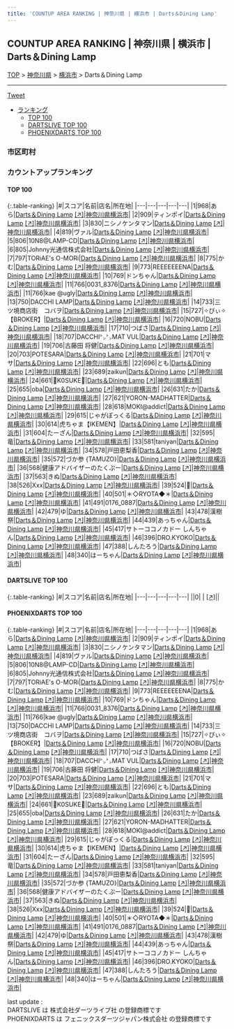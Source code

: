 ```yaml
---
title: 'COUNTUP AREA RANKING | 神奈川県 | 横浜市 | Darts＆Dining Lamp'
---
```

## COUNTUP AREA RANKING | 神奈川県 | 横浜市 | Darts＆Dining Lamp

[TOP](/darts/rank/) > [神奈川県](/darts/rank/神奈川県/) > [横浜市](/darts/rank/神奈川県/横浜市/) > Darts＆Dining Lamp

___

<a href="https://twitter.com/share?ref_src=twsrc%5Etfw" data-text="COUNTUP AREA RANKING | 神奈川県横浜市Darts＆Dining Lamp" class="twitter-share-button" data-hashtags="DARTSLIVE,PHOENIXDARTS,darts,ダーツ" data-show-count="false">Tweet</a>

* [ランキング](#カウントアップランキング)
    * [TOP 100](#top-100)
    * [DARTSLIVE TOP 100](#dartslive-top-100)
    * [PHOENIXDARTS TOP 100](#phoenixdarts-top-100)

### 市区町村

<ul>

</ul>

### カウントアップランキング

#### TOP 100



{:.table-ranking}
|#|スコア|名前|店名|所在地|
|---|---|---|---|---|
|1|968|<span class="rank-name-pd">あら</span>|<a href="/darts/rank/shops/88696.html">Darts＆Dining Lamp</a> <a href="https://vs.phoenixdarts.com/jp/shop/shopDetailInfo/s_88696?s_seq=88696">[↗]</a>|<a href="/darts/rank/神奈川県/横浜市">神奈川県横浜市</a>|
|2|909|<span class="rank-name-pd">ティンポイ</span>|<a href="/darts/rank/shops/88696.html">Darts＆Dining Lamp</a> <a href="https://vs.phoenixdarts.com/jp/shop/shopDetailInfo/s_88696?s_seq=88696">[↗]</a>|<a href="/darts/rank/神奈川県/横浜市">神奈川県横浜市</a>|
|3|830|<span class="rank-name-pd">ニシノケンタマン</span>|<a href="/darts/rank/shops/88696.html">Darts＆Dining Lamp</a> <a href="https://vs.phoenixdarts.com/jp/shop/shopDetailInfo/s_88696?s_seq=88696">[↗]</a>|<a href="/darts/rank/神奈川県/横浜市">神奈川県横浜市</a>|
|4|819|<span class="rank-name-pd">ヴァル</span>|<a href="/darts/rank/shops/88696.html">Darts＆Dining Lamp</a> <a href="https://vs.phoenixdarts.com/jp/shop/shopDetailInfo/s_88696?s_seq=88696">[↗]</a>|<a href="/darts/rank/神奈川県/横浜市">神奈川県横浜市</a>|
|5|806|<span class="rank-name-pd">10N8@LAMP-CD</span>|<a href="/darts/rank/shops/88696.html">Darts＆Dining Lamp</a> <a href="https://vs.phoenixdarts.com/jp/shop/shopDetailInfo/s_88696?s_seq=88696">[↗]</a>|<a href="/darts/rank/神奈川県/横浜市">神奈川県横浜市</a>|
|6|805|<span class="rank-name-pd">Johnny光通信株式会社</span>|<a href="/darts/rank/shops/88696.html">Darts＆Dining Lamp</a> <a href="https://vs.phoenixdarts.com/jp/shop/shopDetailInfo/s_88696?s_seq=88696">[↗]</a>|<a href="/darts/rank/神奈川県/横浜市">神奈川県横浜市</a>|
|7|797|<span class="rank-name-pd">TORiAE&#x27;s O-MORi</span>|<a href="/darts/rank/shops/88696.html">Darts＆Dining Lamp</a> <a href="https://vs.phoenixdarts.com/jp/shop/shopDetailInfo/s_88696?s_seq=88696">[↗]</a>|<a href="/darts/rank/神奈川県/横浜市">神奈川県横浜市</a>|
|8|775|<span class="rank-name-pd">かむ</span>|<a href="/darts/rank/shops/88696.html">Darts＆Dining Lamp</a> <a href="https://vs.phoenixdarts.com/jp/shop/shopDetailInfo/s_88696?s_seq=88696">[↗]</a>|<a href="/darts/rank/神奈川県/横浜市">神奈川県横浜市</a>|
|9|773|<span class="rank-name-pd">REEEEEEENA</span>|<a href="/darts/rank/shops/88696.html">Darts＆Dining Lamp</a> <a href="https://vs.phoenixdarts.com/jp/shop/shopDetailInfo/s_88696?s_seq=88696">[↗]</a>|<a href="/darts/rank/神奈川県/横浜市">神奈川県横浜市</a>|
|10|769|<span class="rank-name-pd">ドンちゃん</span>|<a href="/darts/rank/shops/88696.html">Darts＆Dining Lamp</a> <a href="https://vs.phoenixdarts.com/jp/shop/shopDetailInfo/s_88696?s_seq=88696">[↗]</a>|<a href="/darts/rank/神奈川県/横浜市">神奈川県横浜市</a>|
|11|766|<span class="rank-name-pd">0031_8376</span>|<a href="/darts/rank/shops/88696.html">Darts＆Dining Lamp</a> <a href="https://vs.phoenixdarts.com/jp/shop/shopDetailInfo/s_88696?s_seq=88696">[↗]</a>|<a href="/darts/rank/神奈川県/横浜市">神奈川県横浜市</a>|
|11|766|<span class="rank-name-pd">kae @ugly</span>|<a href="/darts/rank/shops/88696.html">Darts＆Dining Lamp</a> <a href="https://vs.phoenixdarts.com/jp/shop/shopDetailInfo/s_88696?s_seq=88696">[↗]</a>|<a href="/darts/rank/神奈川県/横浜市">神奈川県横浜市</a>|
|13|750|<span class="rank-name-pd">DACCHI LAMP</span>|<a href="/darts/rank/shops/88696.html">Darts＆Dining Lamp</a> <a href="https://vs.phoenixdarts.com/jp/shop/shopDetailInfo/s_88696?s_seq=88696">[↗]</a>|<a href="/darts/rank/神奈川県/横浜市">神奈川県横浜市</a>|
|14|733|<span class="rank-name-pd">三ツ境商店街　コバヲ</span>|<a href="/darts/rank/shops/88696.html">Darts＆Dining Lamp</a> <a href="https://vs.phoenixdarts.com/jp/shop/shopDetailInfo/s_88696?s_seq=88696">[↗]</a>|<a href="/darts/rank/神奈川県/横浜市">神奈川県横浜市</a>|
|15|727|<span class="rank-name-pd">✧ぴぃ✧【BROKER】</span>|<a href="/darts/rank/shops/88696.html">Darts＆Dining Lamp</a> <a href="https://vs.phoenixdarts.com/jp/shop/shopDetailInfo/s_88696?s_seq=88696">[↗]</a>|<a href="/darts/rank/神奈川県/横浜市">神奈川県横浜市</a>|
|16|720|<span class="rank-name-pd">NOBU</span>|<a href="/darts/rank/shops/88696.html">Darts＆Dining Lamp</a> <a href="https://vs.phoenixdarts.com/jp/shop/shopDetailInfo/s_88696?s_seq=88696">[↗]</a>|<a href="/darts/rank/神奈川県/横浜市">神奈川県横浜市</a>|
|17|710|<span class="rank-name-pd">つばさ</span>|<a href="/darts/rank/shops/88696.html">Darts＆Dining Lamp</a> <a href="https://vs.phoenixdarts.com/jp/shop/shopDetailInfo/s_88696?s_seq=88696">[↗]</a>|<a href="/darts/rank/神奈川県/横浜市">神奈川県横浜市</a>|
|18|707|<span class="rank-name-pd">DACCHI㌧㌧MAT VUL</span>|<a href="/darts/rank/shops/88696.html">Darts＆Dining Lamp</a> <a href="https://vs.phoenixdarts.com/jp/shop/shopDetailInfo/s_88696?s_seq=88696">[↗]</a>|<a href="/darts/rank/神奈川県/横浜市">神奈川県横浜市</a>|
|19|706|<span class="rank-name-pd"><span class="pro-icon-pd"></span>古藤田 将健</span>|<a href="/darts/rank/shops/88696.html">Darts＆Dining Lamp</a> <a href="https://vs.phoenixdarts.com/jp/shop/shopDetailInfo/s_88696?s_seq=88696">[↗]</a>|<a href="/darts/rank/神奈川県/横浜市">神奈川県横浜市</a>|
|20|703|<span class="rank-name-pd">POTESARA</span>|<a href="/darts/rank/shops/88696.html">Darts＆Dining Lamp</a> <a href="https://vs.phoenixdarts.com/jp/shop/shopDetailInfo/s_88696?s_seq=88696">[↗]</a>|<a href="/darts/rank/神奈川県/横浜市">神奈川県横浜市</a>|
|21|701|<span class="rank-name-pd">マサ</span>|<a href="/darts/rank/shops/88696.html">Darts＆Dining Lamp</a> <a href="https://vs.phoenixdarts.com/jp/shop/shopDetailInfo/s_88696?s_seq=88696">[↗]</a>|<a href="/darts/rank/神奈川県/横浜市">神奈川県横浜市</a>|
|22|696|<span class="rank-name-pd">とも</span>|<a href="/darts/rank/shops/88696.html">Darts＆Dining Lamp</a> <a href="https://vs.phoenixdarts.com/jp/shop/shopDetailInfo/s_88696?s_seq=88696">[↗]</a>|<a href="/darts/rank/神奈川県/横浜市">神奈川県横浜市</a>|
|23|689|<span class="rank-name-pd">zaikun</span>|<a href="/darts/rank/shops/88696.html">Darts＆Dining Lamp</a> <a href="https://vs.phoenixdarts.com/jp/shop/shopDetailInfo/s_88696?s_seq=88696">[↗]</a>|<a href="/darts/rank/神奈川県/横浜市">神奈川県横浜市</a>|
|24|661|<span class="rank-name-pd">🎯K0SUKE🎯</span>|<a href="/darts/rank/shops/88696.html">Darts＆Dining Lamp</a> <a href="https://vs.phoenixdarts.com/jp/shop/shopDetailInfo/s_88696?s_seq=88696">[↗]</a>|<a href="/darts/rank/神奈川県/横浜市">神奈川県横浜市</a>|
|25|655|<span class="rank-name-pd">oba</span>|<a href="/darts/rank/shops/88696.html">Darts＆Dining Lamp</a> <a href="https://vs.phoenixdarts.com/jp/shop/shopDetailInfo/s_88696?s_seq=88696">[↗]</a>|<a href="/darts/rank/神奈川県/横浜市">神奈川県横浜市</a>|
|26|631|<span class="rank-name-pd">たか</span>|<a href="/darts/rank/shops/88696.html">Darts＆Dining Lamp</a> <a href="https://vs.phoenixdarts.com/jp/shop/shopDetailInfo/s_88696?s_seq=88696">[↗]</a>|<a href="/darts/rank/神奈川県/横浜市">神奈川県横浜市</a>|
|27|621|<span class="rank-name-pd">YORON-MADHATTER</span>|<a href="/darts/rank/shops/88696.html">Darts＆Dining Lamp</a> <a href="https://vs.phoenixdarts.com/jp/shop/shopDetailInfo/s_88696?s_seq=88696">[↗]</a>|<a href="/darts/rank/神奈川県/横浜市">神奈川県横浜市</a>|
|28|618|<span class="rank-name-pd">MOKI@addict</span>|<a href="/darts/rank/shops/88696.html">Darts＆Dining Lamp</a> <a href="https://vs.phoenixdarts.com/jp/shop/shopDetailInfo/s_88696?s_seq=88696">[↗]</a>|<a href="/darts/rank/神奈川県/横浜市">神奈川県横浜市</a>|
|29|615|<span class="rank-name-pd">じゃがぽっくる</span>|<a href="/darts/rank/shops/88696.html">Darts＆Dining Lamp</a> <a href="https://vs.phoenixdarts.com/jp/shop/shopDetailInfo/s_88696?s_seq=88696">[↗]</a>|<a href="/darts/rank/神奈川県/横浜市">神奈川県横浜市</a>|
|30|614|<span class="rank-name-pd">虎ちゃま【IKEMEN】</span>|<a href="/darts/rank/shops/88696.html">Darts＆Dining Lamp</a> <a href="https://vs.phoenixdarts.com/jp/shop/shopDetailInfo/s_88696?s_seq=88696">[↗]</a>|<a href="/darts/rank/神奈川県/横浜市">神奈川県横浜市</a>|
|31|604|<span class="rank-name-pd">たーざん</span>|<a href="/darts/rank/shops/88696.html">Darts＆Dining Lamp</a> <a href="https://vs.phoenixdarts.com/jp/shop/shopDetailInfo/s_88696?s_seq=88696">[↗]</a>|<a href="/darts/rank/神奈川県/横浜市">神奈川県横浜市</a>|
|32|595|<span class="rank-name-pd">竜</span>|<a href="/darts/rank/shops/88696.html">Darts＆Dining Lamp</a> <a href="https://vs.phoenixdarts.com/jp/shop/shopDetailInfo/s_88696?s_seq=88696">[↗]</a>|<a href="/darts/rank/神奈川県/横浜市">神奈川県横浜市</a>|
|33|581|<span class="rank-name-pd">taniyan</span>|<a href="/darts/rank/shops/88696.html">Darts＆Dining Lamp</a> <a href="https://vs.phoenixdarts.com/jp/shop/shopDetailInfo/s_88696?s_seq=88696">[↗]</a>|<a href="/darts/rank/神奈川県/横浜市">神奈川県横浜市</a>|
|34|578|<span class="rank-name-pd">戸田恵梨香</span>|<a href="/darts/rank/shops/88696.html">Darts＆Dining Lamp</a> <a href="https://vs.phoenixdarts.com/jp/shop/shopDetailInfo/s_88696?s_seq=88696">[↗]</a>|<a href="/darts/rank/神奈川県/横浜市">神奈川県横浜市</a>|
|35|572|<span class="rank-name-pd">づか参 {TAMUZO}</span>|<a href="/darts/rank/shops/88696.html">Darts＆Dining Lamp</a> <a href="https://vs.phoenixdarts.com/jp/shop/shopDetailInfo/s_88696?s_seq=88696">[↗]</a>|<a href="/darts/rank/神奈川県/横浜市">神奈川県横浜市</a>|
|36|568|<span class="rank-name-pd">健康アドバイザーのたくぷー</span>|<a href="/darts/rank/shops/88696.html">Darts＆Dining Lamp</a> <a href="https://vs.phoenixdarts.com/jp/shop/shopDetailInfo/s_88696?s_seq=88696">[↗]</a>|<a href="/darts/rank/神奈川県/横浜市">神奈川県横浜市</a>|
|37|563|<span class="rank-name-pd">きぬ</span>|<a href="/darts/rank/shops/88696.html">Darts＆Dining Lamp</a> <a href="https://vs.phoenixdarts.com/jp/shop/shopDetailInfo/s_88696?s_seq=88696">[↗]</a>|<a href="/darts/rank/神奈川県/横浜市">神奈川県横浜市</a>|
|38|526|<span class="rank-name-pd">Xxx</span>|<a href="/darts/rank/shops/88696.html">Darts＆Dining Lamp</a> <a href="https://vs.phoenixdarts.com/jp/shop/shopDetailInfo/s_88696?s_seq=88696">[↗]</a>|<a href="/darts/rank/神奈川県/横浜市">神奈川県横浜市</a>|
|39|524|<span class="rank-name-pd">🤯</span>|<a href="/darts/rank/shops/88696.html">Darts＆Dining Lamp</a> <a href="https://vs.phoenixdarts.com/jp/shop/shopDetailInfo/s_88696?s_seq=88696">[↗]</a>|<a href="/darts/rank/神奈川県/横浜市">神奈川県横浜市</a>|
|40|501|<span class="rank-name-pd">＊◇RYOTA◆＊</span>|<a href="/darts/rank/shops/88696.html">Darts＆Dining Lamp</a> <a href="https://vs.phoenixdarts.com/jp/shop/shopDetailInfo/s_88696?s_seq=88696">[↗]</a>|<a href="/darts/rank/神奈川県/横浜市">神奈川県横浜市</a>|
|41|491|<span class="rank-name-pd">0176_0887</span>|<a href="/darts/rank/shops/88696.html">Darts＆Dining Lamp</a> <a href="https://vs.phoenixdarts.com/jp/shop/shopDetailInfo/s_88696?s_seq=88696">[↗]</a>|<a href="/darts/rank/神奈川県/横浜市">神奈川県横浜市</a>|
|42|479|<span class="rank-name-pd">ゆ</span>|<a href="/darts/rank/shops/88696.html">Darts＆Dining Lamp</a> <a href="https://vs.phoenixdarts.com/jp/shop/shopDetailInfo/s_88696?s_seq=88696">[↗]</a>|<a href="/darts/rank/神奈川県/横浜市">神奈川県横浜市</a>|
|43|478|<span class="rank-name-pd">漢樹祭</span>|<a href="/darts/rank/shops/88696.html">Darts＆Dining Lamp</a> <a href="https://vs.phoenixdarts.com/jp/shop/shopDetailInfo/s_88696?s_seq=88696">[↗]</a>|<a href="/darts/rank/神奈川県/横浜市">神奈川県横浜市</a>|
|44|439|<span class="rank-name-pd">あっちゃん</span>|<a href="/darts/rank/shops/88696.html">Darts＆Dining Lamp</a> <a href="https://vs.phoenixdarts.com/jp/shop/shopDetailInfo/s_88696?s_seq=88696">[↗]</a>|<a href="/darts/rank/神奈川県/横浜市">神奈川県横浜市</a>|
|45|417|<span class="rank-name-pd">サトーココノカドー しんちゃん</span>|<a href="/darts/rank/shops/88696.html">Darts＆Dining Lamp</a> <a href="https://vs.phoenixdarts.com/jp/shop/shopDetailInfo/s_88696?s_seq=88696">[↗]</a>|<a href="/darts/rank/神奈川県/横浜市">神奈川県横浜市</a>|
|46|396|<span class="rank-name-pd">DRO.KYOKO</span>|<a href="/darts/rank/shops/88696.html">Darts＆Dining Lamp</a> <a href="https://vs.phoenixdarts.com/jp/shop/shopDetailInfo/s_88696?s_seq=88696">[↗]</a>|<a href="/darts/rank/神奈川県/横浜市">神奈川県横浜市</a>|
|47|388|<span class="rank-name-pd">しんたろう</span>|<a href="/darts/rank/shops/88696.html">Darts＆Dining Lamp</a> <a href="https://vs.phoenixdarts.com/jp/shop/shopDetailInfo/s_88696?s_seq=88696">[↗]</a>|<a href="/darts/rank/神奈川県/横浜市">神奈川県横浜市</a>|
|48|340|<span class="rank-name-pd">はーちゃん</span>|<a href="/darts/rank/shops/88696.html">Darts＆Dining Lamp</a> <a href="https://vs.phoenixdarts.com/jp/shop/shopDetailInfo/s_88696?s_seq=88696">[↗]</a>|<a href="/darts/rank/神奈川県/横浜市">神奈川県横浜市</a>|


#### DARTSLIVE TOP 100



{:.table-ranking}
|#|スコア|名前|店名|所在地|
|---|---|---|---|---|
||0|<span class="rank-name-dl"> </span>|<a href="/darts/rank/shops/.html"></a> <a href="">[↗]</a>|<a href="/darts/rank//"></a>|


#### PHOENIXDARTS TOP 100



{:.table-ranking}
|#|スコア|名前|店名|所在地|
|---|---|---|---|---|
|1|968|<span class="rank-name-pd">あら</span>|<a href="/darts/rank/shops/88696.html">Darts＆Dining Lamp</a> <a href="https://vs.phoenixdarts.com/jp/shop/shopDetailInfo/s_88696?s_seq=88696">[↗]</a>|<a href="/darts/rank/神奈川県/横浜市">神奈川県横浜市</a>|
|2|909|<span class="rank-name-pd">ティンポイ</span>|<a href="/darts/rank/shops/88696.html">Darts＆Dining Lamp</a> <a href="https://vs.phoenixdarts.com/jp/shop/shopDetailInfo/s_88696?s_seq=88696">[↗]</a>|<a href="/darts/rank/神奈川県/横浜市">神奈川県横浜市</a>|
|3|830|<span class="rank-name-pd">ニシノケンタマン</span>|<a href="/darts/rank/shops/88696.html">Darts＆Dining Lamp</a> <a href="https://vs.phoenixdarts.com/jp/shop/shopDetailInfo/s_88696?s_seq=88696">[↗]</a>|<a href="/darts/rank/神奈川県/横浜市">神奈川県横浜市</a>|
|4|819|<span class="rank-name-pd">ヴァル</span>|<a href="/darts/rank/shops/88696.html">Darts＆Dining Lamp</a> <a href="https://vs.phoenixdarts.com/jp/shop/shopDetailInfo/s_88696?s_seq=88696">[↗]</a>|<a href="/darts/rank/神奈川県/横浜市">神奈川県横浜市</a>|
|5|806|<span class="rank-name-pd">10N8@LAMP-CD</span>|<a href="/darts/rank/shops/88696.html">Darts＆Dining Lamp</a> <a href="https://vs.phoenixdarts.com/jp/shop/shopDetailInfo/s_88696?s_seq=88696">[↗]</a>|<a href="/darts/rank/神奈川県/横浜市">神奈川県横浜市</a>|
|6|805|<span class="rank-name-pd">Johnny光通信株式会社</span>|<a href="/darts/rank/shops/88696.html">Darts＆Dining Lamp</a> <a href="https://vs.phoenixdarts.com/jp/shop/shopDetailInfo/s_88696?s_seq=88696">[↗]</a>|<a href="/darts/rank/神奈川県/横浜市">神奈川県横浜市</a>|
|7|797|<span class="rank-name-pd">TORiAE&#x27;s O-MORi</span>|<a href="/darts/rank/shops/88696.html">Darts＆Dining Lamp</a> <a href="https://vs.phoenixdarts.com/jp/shop/shopDetailInfo/s_88696?s_seq=88696">[↗]</a>|<a href="/darts/rank/神奈川県/横浜市">神奈川県横浜市</a>|
|8|775|<span class="rank-name-pd">かむ</span>|<a href="/darts/rank/shops/88696.html">Darts＆Dining Lamp</a> <a href="https://vs.phoenixdarts.com/jp/shop/shopDetailInfo/s_88696?s_seq=88696">[↗]</a>|<a href="/darts/rank/神奈川県/横浜市">神奈川県横浜市</a>|
|9|773|<span class="rank-name-pd">REEEEEEENA</span>|<a href="/darts/rank/shops/88696.html">Darts＆Dining Lamp</a> <a href="https://vs.phoenixdarts.com/jp/shop/shopDetailInfo/s_88696?s_seq=88696">[↗]</a>|<a href="/darts/rank/神奈川県/横浜市">神奈川県横浜市</a>|
|10|769|<span class="rank-name-pd">ドンちゃん</span>|<a href="/darts/rank/shops/88696.html">Darts＆Dining Lamp</a> <a href="https://vs.phoenixdarts.com/jp/shop/shopDetailInfo/s_88696?s_seq=88696">[↗]</a>|<a href="/darts/rank/神奈川県/横浜市">神奈川県横浜市</a>|
|11|766|<span class="rank-name-pd">0031_8376</span>|<a href="/darts/rank/shops/88696.html">Darts＆Dining Lamp</a> <a href="https://vs.phoenixdarts.com/jp/shop/shopDetailInfo/s_88696?s_seq=88696">[↗]</a>|<a href="/darts/rank/神奈川県/横浜市">神奈川県横浜市</a>|
|11|766|<span class="rank-name-pd">kae @ugly</span>|<a href="/darts/rank/shops/88696.html">Darts＆Dining Lamp</a> <a href="https://vs.phoenixdarts.com/jp/shop/shopDetailInfo/s_88696?s_seq=88696">[↗]</a>|<a href="/darts/rank/神奈川県/横浜市">神奈川県横浜市</a>|
|13|750|<span class="rank-name-pd">DACCHI LAMP</span>|<a href="/darts/rank/shops/88696.html">Darts＆Dining Lamp</a> <a href="https://vs.phoenixdarts.com/jp/shop/shopDetailInfo/s_88696?s_seq=88696">[↗]</a>|<a href="/darts/rank/神奈川県/横浜市">神奈川県横浜市</a>|
|14|733|<span class="rank-name-pd">三ツ境商店街　コバヲ</span>|<a href="/darts/rank/shops/88696.html">Darts＆Dining Lamp</a> <a href="https://vs.phoenixdarts.com/jp/shop/shopDetailInfo/s_88696?s_seq=88696">[↗]</a>|<a href="/darts/rank/神奈川県/横浜市">神奈川県横浜市</a>|
|15|727|<span class="rank-name-pd">✧ぴぃ✧【BROKER】</span>|<a href="/darts/rank/shops/88696.html">Darts＆Dining Lamp</a> <a href="https://vs.phoenixdarts.com/jp/shop/shopDetailInfo/s_88696?s_seq=88696">[↗]</a>|<a href="/darts/rank/神奈川県/横浜市">神奈川県横浜市</a>|
|16|720|<span class="rank-name-pd">NOBU</span>|<a href="/darts/rank/shops/88696.html">Darts＆Dining Lamp</a> <a href="https://vs.phoenixdarts.com/jp/shop/shopDetailInfo/s_88696?s_seq=88696">[↗]</a>|<a href="/darts/rank/神奈川県/横浜市">神奈川県横浜市</a>|
|17|710|<span class="rank-name-pd">つばさ</span>|<a href="/darts/rank/shops/88696.html">Darts＆Dining Lamp</a> <a href="https://vs.phoenixdarts.com/jp/shop/shopDetailInfo/s_88696?s_seq=88696">[↗]</a>|<a href="/darts/rank/神奈川県/横浜市">神奈川県横浜市</a>|
|18|707|<span class="rank-name-pd">DACCHI㌧㌧MAT VUL</span>|<a href="/darts/rank/shops/88696.html">Darts＆Dining Lamp</a> <a href="https://vs.phoenixdarts.com/jp/shop/shopDetailInfo/s_88696?s_seq=88696">[↗]</a>|<a href="/darts/rank/神奈川県/横浜市">神奈川県横浜市</a>|
|19|706|<span class="rank-name-pd"><span class="pro-icon-pd"></span>古藤田 将健</span>|<a href="/darts/rank/shops/88696.html">Darts＆Dining Lamp</a> <a href="https://vs.phoenixdarts.com/jp/shop/shopDetailInfo/s_88696?s_seq=88696">[↗]</a>|<a href="/darts/rank/神奈川県/横浜市">神奈川県横浜市</a>|
|20|703|<span class="rank-name-pd">POTESARA</span>|<a href="/darts/rank/shops/88696.html">Darts＆Dining Lamp</a> <a href="https://vs.phoenixdarts.com/jp/shop/shopDetailInfo/s_88696?s_seq=88696">[↗]</a>|<a href="/darts/rank/神奈川県/横浜市">神奈川県横浜市</a>|
|21|701|<span class="rank-name-pd">マサ</span>|<a href="/darts/rank/shops/88696.html">Darts＆Dining Lamp</a> <a href="https://vs.phoenixdarts.com/jp/shop/shopDetailInfo/s_88696?s_seq=88696">[↗]</a>|<a href="/darts/rank/神奈川県/横浜市">神奈川県横浜市</a>|
|22|696|<span class="rank-name-pd">とも</span>|<a href="/darts/rank/shops/88696.html">Darts＆Dining Lamp</a> <a href="https://vs.phoenixdarts.com/jp/shop/shopDetailInfo/s_88696?s_seq=88696">[↗]</a>|<a href="/darts/rank/神奈川県/横浜市">神奈川県横浜市</a>|
|23|689|<span class="rank-name-pd">zaikun</span>|<a href="/darts/rank/shops/88696.html">Darts＆Dining Lamp</a> <a href="https://vs.phoenixdarts.com/jp/shop/shopDetailInfo/s_88696?s_seq=88696">[↗]</a>|<a href="/darts/rank/神奈川県/横浜市">神奈川県横浜市</a>|
|24|661|<span class="rank-name-pd">🎯K0SUKE🎯</span>|<a href="/darts/rank/shops/88696.html">Darts＆Dining Lamp</a> <a href="https://vs.phoenixdarts.com/jp/shop/shopDetailInfo/s_88696?s_seq=88696">[↗]</a>|<a href="/darts/rank/神奈川県/横浜市">神奈川県横浜市</a>|
|25|655|<span class="rank-name-pd">oba</span>|<a href="/darts/rank/shops/88696.html">Darts＆Dining Lamp</a> <a href="https://vs.phoenixdarts.com/jp/shop/shopDetailInfo/s_88696?s_seq=88696">[↗]</a>|<a href="/darts/rank/神奈川県/横浜市">神奈川県横浜市</a>|
|26|631|<span class="rank-name-pd">たか</span>|<a href="/darts/rank/shops/88696.html">Darts＆Dining Lamp</a> <a href="https://vs.phoenixdarts.com/jp/shop/shopDetailInfo/s_88696?s_seq=88696">[↗]</a>|<a href="/darts/rank/神奈川県/横浜市">神奈川県横浜市</a>|
|27|621|<span class="rank-name-pd">YORON-MADHATTER</span>|<a href="/darts/rank/shops/88696.html">Darts＆Dining Lamp</a> <a href="https://vs.phoenixdarts.com/jp/shop/shopDetailInfo/s_88696?s_seq=88696">[↗]</a>|<a href="/darts/rank/神奈川県/横浜市">神奈川県横浜市</a>|
|28|618|<span class="rank-name-pd">MOKI@addict</span>|<a href="/darts/rank/shops/88696.html">Darts＆Dining Lamp</a> <a href="https://vs.phoenixdarts.com/jp/shop/shopDetailInfo/s_88696?s_seq=88696">[↗]</a>|<a href="/darts/rank/神奈川県/横浜市">神奈川県横浜市</a>|
|29|615|<span class="rank-name-pd">じゃがぽっくる</span>|<a href="/darts/rank/shops/88696.html">Darts＆Dining Lamp</a> <a href="https://vs.phoenixdarts.com/jp/shop/shopDetailInfo/s_88696?s_seq=88696">[↗]</a>|<a href="/darts/rank/神奈川県/横浜市">神奈川県横浜市</a>|
|30|614|<span class="rank-name-pd">虎ちゃま【IKEMEN】</span>|<a href="/darts/rank/shops/88696.html">Darts＆Dining Lamp</a> <a href="https://vs.phoenixdarts.com/jp/shop/shopDetailInfo/s_88696?s_seq=88696">[↗]</a>|<a href="/darts/rank/神奈川県/横浜市">神奈川県横浜市</a>|
|31|604|<span class="rank-name-pd">たーざん</span>|<a href="/darts/rank/shops/88696.html">Darts＆Dining Lamp</a> <a href="https://vs.phoenixdarts.com/jp/shop/shopDetailInfo/s_88696?s_seq=88696">[↗]</a>|<a href="/darts/rank/神奈川県/横浜市">神奈川県横浜市</a>|
|32|595|<span class="rank-name-pd">竜</span>|<a href="/darts/rank/shops/88696.html">Darts＆Dining Lamp</a> <a href="https://vs.phoenixdarts.com/jp/shop/shopDetailInfo/s_88696?s_seq=88696">[↗]</a>|<a href="/darts/rank/神奈川県/横浜市">神奈川県横浜市</a>|
|33|581|<span class="rank-name-pd">taniyan</span>|<a href="/darts/rank/shops/88696.html">Darts＆Dining Lamp</a> <a href="https://vs.phoenixdarts.com/jp/shop/shopDetailInfo/s_88696?s_seq=88696">[↗]</a>|<a href="/darts/rank/神奈川県/横浜市">神奈川県横浜市</a>|
|34|578|<span class="rank-name-pd">戸田恵梨香</span>|<a href="/darts/rank/shops/88696.html">Darts＆Dining Lamp</a> <a href="https://vs.phoenixdarts.com/jp/shop/shopDetailInfo/s_88696?s_seq=88696">[↗]</a>|<a href="/darts/rank/神奈川県/横浜市">神奈川県横浜市</a>|
|35|572|<span class="rank-name-pd">づか参 {TAMUZO}</span>|<a href="/darts/rank/shops/88696.html">Darts＆Dining Lamp</a> <a href="https://vs.phoenixdarts.com/jp/shop/shopDetailInfo/s_88696?s_seq=88696">[↗]</a>|<a href="/darts/rank/神奈川県/横浜市">神奈川県横浜市</a>|
|36|568|<span class="rank-name-pd">健康アドバイザーのたくぷー</span>|<a href="/darts/rank/shops/88696.html">Darts＆Dining Lamp</a> <a href="https://vs.phoenixdarts.com/jp/shop/shopDetailInfo/s_88696?s_seq=88696">[↗]</a>|<a href="/darts/rank/神奈川県/横浜市">神奈川県横浜市</a>|
|37|563|<span class="rank-name-pd">きぬ</span>|<a href="/darts/rank/shops/88696.html">Darts＆Dining Lamp</a> <a href="https://vs.phoenixdarts.com/jp/shop/shopDetailInfo/s_88696?s_seq=88696">[↗]</a>|<a href="/darts/rank/神奈川県/横浜市">神奈川県横浜市</a>|
|38|526|<span class="rank-name-pd">Xxx</span>|<a href="/darts/rank/shops/88696.html">Darts＆Dining Lamp</a> <a href="https://vs.phoenixdarts.com/jp/shop/shopDetailInfo/s_88696?s_seq=88696">[↗]</a>|<a href="/darts/rank/神奈川県/横浜市">神奈川県横浜市</a>|
|39|524|<span class="rank-name-pd">🤯</span>|<a href="/darts/rank/shops/88696.html">Darts＆Dining Lamp</a> <a href="https://vs.phoenixdarts.com/jp/shop/shopDetailInfo/s_88696?s_seq=88696">[↗]</a>|<a href="/darts/rank/神奈川県/横浜市">神奈川県横浜市</a>|
|40|501|<span class="rank-name-pd">＊◇RYOTA◆＊</span>|<a href="/darts/rank/shops/88696.html">Darts＆Dining Lamp</a> <a href="https://vs.phoenixdarts.com/jp/shop/shopDetailInfo/s_88696?s_seq=88696">[↗]</a>|<a href="/darts/rank/神奈川県/横浜市">神奈川県横浜市</a>|
|41|491|<span class="rank-name-pd">0176_0887</span>|<a href="/darts/rank/shops/88696.html">Darts＆Dining Lamp</a> <a href="https://vs.phoenixdarts.com/jp/shop/shopDetailInfo/s_88696?s_seq=88696">[↗]</a>|<a href="/darts/rank/神奈川県/横浜市">神奈川県横浜市</a>|
|42|479|<span class="rank-name-pd">ゆ</span>|<a href="/darts/rank/shops/88696.html">Darts＆Dining Lamp</a> <a href="https://vs.phoenixdarts.com/jp/shop/shopDetailInfo/s_88696?s_seq=88696">[↗]</a>|<a href="/darts/rank/神奈川県/横浜市">神奈川県横浜市</a>|
|43|478|<span class="rank-name-pd">漢樹祭</span>|<a href="/darts/rank/shops/88696.html">Darts＆Dining Lamp</a> <a href="https://vs.phoenixdarts.com/jp/shop/shopDetailInfo/s_88696?s_seq=88696">[↗]</a>|<a href="/darts/rank/神奈川県/横浜市">神奈川県横浜市</a>|
|44|439|<span class="rank-name-pd">あっちゃん</span>|<a href="/darts/rank/shops/88696.html">Darts＆Dining Lamp</a> <a href="https://vs.phoenixdarts.com/jp/shop/shopDetailInfo/s_88696?s_seq=88696">[↗]</a>|<a href="/darts/rank/神奈川県/横浜市">神奈川県横浜市</a>|
|45|417|<span class="rank-name-pd">サトーココノカドー しんちゃん</span>|<a href="/darts/rank/shops/88696.html">Darts＆Dining Lamp</a> <a href="https://vs.phoenixdarts.com/jp/shop/shopDetailInfo/s_88696?s_seq=88696">[↗]</a>|<a href="/darts/rank/神奈川県/横浜市">神奈川県横浜市</a>|
|46|396|<span class="rank-name-pd">DRO.KYOKO</span>|<a href="/darts/rank/shops/88696.html">Darts＆Dining Lamp</a> <a href="https://vs.phoenixdarts.com/jp/shop/shopDetailInfo/s_88696?s_seq=88696">[↗]</a>|<a href="/darts/rank/神奈川県/横浜市">神奈川県横浜市</a>|
|47|388|<span class="rank-name-pd">しんたろう</span>|<a href="/darts/rank/shops/88696.html">Darts＆Dining Lamp</a> <a href="https://vs.phoenixdarts.com/jp/shop/shopDetailInfo/s_88696?s_seq=88696">[↗]</a>|<a href="/darts/rank/神奈川県/横浜市">神奈川県横浜市</a>|
|48|340|<span class="rank-name-pd">はーちゃん</span>|<a href="/darts/rank/shops/88696.html">Darts＆Dining Lamp</a> <a href="https://vs.phoenixdarts.com/jp/shop/shopDetailInfo/s_88696?s_seq=88696">[↗]</a>|<a href="/darts/rank/神奈川県/横浜市">神奈川県横浜市</a>|


<div class="footer border-top border-gray-light mt-5 pt-3 text-right text-gray">
    last update : <span style="font-weight: italic" id="foot_last_modified"></span><br />
    DARTSLIVE は 株式会社ダーツライブ社 の登録商標です<br />
    PHOENIXDARTS は フェニックスダーツジャパン株式会社 の登録商標です<br />
</div>

<script src="https://cdnjs.cloudflare.com/ajax/libs/jquery.tablesorter/2.31.3/js/jquery.tablesorter.min.js" integrity="sha512-qzgd5cYSZcosqpzpn7zF2ZId8f/8CHmFKZ8j7mU4OUXTNRd5g+ZHBPsgKEwoqxCtdQvExE5LprwwPAgoicguNg==" crossorigin="anonymous" referrerpolicy="no-referrer"></script>
<link rel="stylesheet" href="https://cdnjs.cloudflare.com/ajax/libs/jquery.tablesorter/2.31.3/css/theme.default.min.css" integrity="sha512-wghhOJkjQX0Lh3NSWvNKeZ0ZpNn+SPVXX1Qyc9OCaogADktxrBiBdKGDoqVUOyhStvMBmJQ8ZdMHiR3wuEq8+w==" crossorigin="anonymous" referrerpolicy="no-referrer" />
<script>
$(function() {
    $(".table-ranking").tablesorter({sortList:[[0, 0]]});
    $("#foot_last_modified").text(formatDate(new Date(document.lastModified), 'yyyy-MM-dd HH:mm:ss'));
});
</script>

<script async src="https://platform.twitter.com/widgets.js" charset="utf-8"></script>